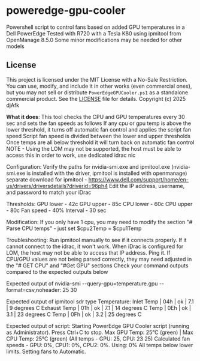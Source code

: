 # poweredge-gpu-cooler
Powershell script to control fans based on added GPU temperatures in a Dell PowerEdge
Tested with R720 with a Tesla K80 using ipmitool from OpenManage 8.5.0
Some minor modifications may be needed for other models

## License
This project is licensed under the MIT License with a No-Sale Restriction. You can use, modify, and include it in other works (even commercial ones), but you may not sell or distribute `PowerEdgeGPUCooler.ps1` as a standalone commercial product. See the [LICENSE](LICENSE) file for details.
Copyright (c) 2025 djAfk

**What it does**:
This tool checks the CPU and GPU temperatures every 30 sec and sets the fan speeds as follows
If any cpu or gpu temp is above the lower threshold, it turns off automatic fan control and applies the script fan speed
Script fan speed is divided between the lower and upper thresholds
Once temps are all below threshold it will turn back on automatic fan control
NOTE - Using the LOM may not be supported, the host must be able to access this in order to work, use dedicated idrac nic

Configuration:
Verify the paths for nvidia-smi.exe and ipmitool.exe
(nvidia-smi.exe is installed with the driver, ipmitool is installed with openmanage)
separate download for ipmitool - https://www.dell.com/support/home/en-us/drivers/driversdetails?driverid=96ph4
Edit the IP address, username, and password to match your iDrac

Thresholds:
GPU lower - 42c
GPU upper - 85c
CPU lower - 60c
CPU upper - 80c
Fan speed - 40%
Interval - 30 sec

Modification:
If you only have 1 cpu, you may need to modify the section "# Parse CPU temps" - just set $cpu2Temp = $cpu1Temp

Troubleshooting:
Run ipmitool manually to see if it connects properly.  If it cannot connect to the idrac, it won't work.
When iDrac is configured for LOM, the host may not be able to access that IP address.  Ping it.
If CPU/GPU values are not being parsed correctly, they may need adjusted in the "# GET CPU" and "#Get GPU" sections
Check your command outputs compared to the expected outputs below

Expected output of nvidia-smi --query-gpu=temperature.gpu --format=csv,noheader:
25
30

Expected output of ipmitool sdr type Temperature:
Inlet Temp       | 04h | ok  |  7.1 | 9 degrees C
Exhaust Temp     | 01h | ok  |  7.1 | 14 degrees C
Temp             | 0Eh | ok  |  3.1 | 23 degrees C
Temp             | 0Fh | ok  |  3.2 | 25 degrees C

Expected output of script:
Starting PowerEdge GPU Cooler script (running as Administrator). Press Ctrl+C to stop.
Max GPU Temp: 25°C (green) | Max CPU Temp: 25°C (green) (All temps - GPU: 25, CPU: 23 25)
Calculated fan speeds - GPU: 0%, CPU1: 0%, CPU2: 0%. Using: 0%
All temps below lower limits. Setting fans to Automatic.
